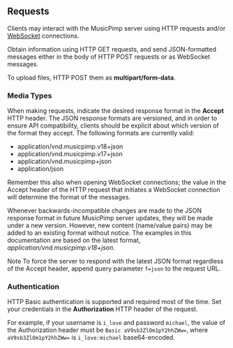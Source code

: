 ## Requests

Clients may interact with the MusicPimp server using HTTP requests and/or 
[WebSocket](http://en.wikipedia.org/wiki/WebSockets) connections.
                    
Obtain information using HTTP GET requests, and send JSON-formatted messages either 
in the body of HTTP POST requests or as WebSocket messages.
                
To upload files, HTTP POST them as **multipart/form-data**.

### Media Types

When making requests, indicate the desired response format in the **Accept** HTTP header.
The JSON response formats are versioned, and in order to ensure API compatibility,
clients should be explicit about which version of the format they accept. The following formats are
currently valid:
                
- application/vnd.musicpimp.v18+json
- application/vnd.musicpimp.v17+json
- application/vnd.musicpimp+json
- application/json

Remember this also when opening WebSocket connections; the value in the Accept header of the 
HTTP request that initiates a WebSocket connection will determine the format of the messages.
            
Whenever backwards-incompatible changes are made to the JSON response format in future MusicPimp server 
updates, they will be made under a new version. However, new content (name/value pairs) may be added to an existing 
format without notice. The examples in this documentation are based on the latest format, 
*application/vnd.musicpimp.v18+json*.
            
<span class="label label-info">Note</span> To force the server to respond with the latest JSON format
regardless of the Accept header, append query parameter `f=json` to the request URL.

### Authentication

HTTP Basic authentication is supported and required most of the time. Set your 
credentials in the **Authorization** HTTP header of the request.
            
For example, if your username is `i_love` and password `michael`,
the value of the Authorization header must be `Basic aV9sb3ZlOm1pY2hhZWw=`,
where `aV9sb3ZlOm1pY2hhZWw=` is `i_love:michael` base64-encoded.
